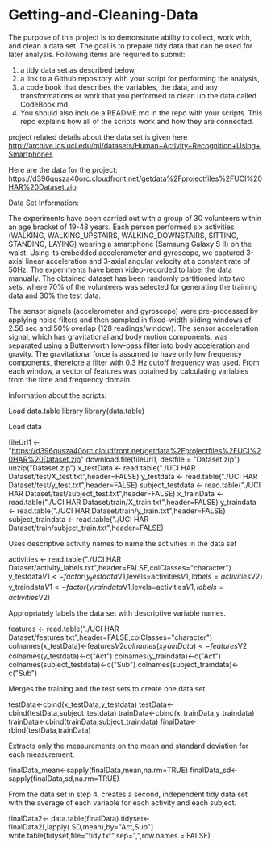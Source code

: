 Getting-and-Cleaning-Data
=========================



The purpose of this project is to demonstrate ability to collect, work with, and clean a data set. 
The goal is to prepare tidy data that can be used for later analysis. 
Following items are required to submit: 
 1) a tidy data set as described below, 
 2) a link to a Github repository with your script for performing the analysis, 
 3) a code book that describes the variables, the data, and any transformations or work that you performed to clean up the data called CodeBook.md. 
 4) You should also include a README.md in the repo with your scripts. 
 This repo explains how all of the scripts work and how they are connected.  

 project related details about the data set is given here   
  http://archive.ics.uci.edu/ml/datasets/Human+Activity+Recognition+Using+Smartphones 

 Here are the data for the project: 
 https://d396qusza40orc.cloudfront.net/getdata%2Fprojectfiles%2FUCI%20HAR%20Dataset.zip 

Data Set Information:

The experiments have been carried out with a group of 30 volunteers within an age bracket of 19-48 years. 
Each person performed six activities (WALKING, WALKING_UPSTAIRS, WALKING_DOWNSTAIRS, SITTING, STANDING, LAYING) 
wearing a smartphone (Samsung Galaxy S II) on the waist. Using its embedded accelerometer and gyroscope, 
we captured 3-axial linear acceleration and 3-axial angular velocity at a constant rate of 50Hz. 
The experiments have been video-recorded to label the data manually. 
The obtained dataset has been randomly partitioned into two sets, where 70% of the volunteers was selected for generating 
the training data and 30% the test data. 

The sensor signals (accelerometer and gyroscope) were pre-processed by applying noise filters and then sampled in 
fixed-width sliding windows of 2.56 sec and 50% overlap (128 readings/window). The sensor acceleration signal, 
which has gravitational and body motion components, was separated using a Butterworth low-pass filter into body 
acceleration and gravity. The gravitational force is assumed to have only low frequency components, 
therefore a filter with 0.3 Hz cutoff frequency was used. From each window, a vector of features was obtained by 
calculating variables from the time and frequency domain. 


Information about the scripts:


Load data.table library
  library(data.table) 
  
Load data

  fileUrl1 <- "https://d396qusza40orc.cloudfront.net/getdata%2Fprojectfiles%2FUCI%20HAR%20Dataset.zip" 
  download.file(fileUrl1, destfile = "Dataset.zip") 
  unzip("Dataset.zip") 
  x_testData <- read.table("./UCI HAR Dataset/test/X_test.txt",header=FALSE) 
  y_testdata <- read.table("./UCI HAR Dataset/test/y_test.txt",header=FALSE) 
  subject_testdata <- read.table("./UCI HAR Dataset/test/subject_test.txt",header=FALSE) 
  x_trainData <- read.table("./UCI HAR Dataset/train/X_train.txt",header=FALSE) 
  y_traindata <- read.table("./UCI HAR Dataset/train/y_train.txt",header=FALSE) 
  subject_traindata <- read.table("./UCI HAR Dataset/train/subject_train.txt",header=FALSE) 

Uses descriptive activity names to name the activities in the data set

  activities <- read.table("./UCI HAR Dataset/activity_labels.txt",header=FALSE,colClasses="character") 
  y_testdata$V1 <- factor(y_testdata$V1,levels=activities$V1,labels=activities$V2) 
  y_traindata$V1 <- factor(y_traindata$V1,levels=activities$V1,labels=activities$V2) 

Appropriately labels the data set with descriptive variable names. 

  features <- read.table("./UCI HAR Dataset/features.txt",header=FALSE,colClasses="character") 
  colnames(x_testData)<-features$V2 
  colnames(x_trainData)<-features$V2 
  colnames(y_testdata)<-c("Act") 
  colnames(y_traindata)<-c("Act") 
  colnames(subject_testdata)<-c("Sub") 
  colnames(subject_traindata)<-c("Sub") 

Merges the training and the test sets to create one data set.

  testData<-cbind(x_testData,y_testdata) 
  testData<-cbind(testData,subject_testdata) 
  trainData<-cbind(x_trainData,y_traindata) 
  trainData<-cbind(trainData,subject_traindata) 
  finalData<-rbind(testData,trainData) 

Extracts only the measurements on the mean and standard deviation for each measurement. 

  finalData_mean<-sapply(finalData,mean,na.rm=TRUE) 
  finalData_sd<-sapply(finalData,sd,na.rm=TRUE) 

From the data set in step 4, creates a second, independent tidy data set with the average of each variable for each activity and each subject.

  finalData2<- data.table(finalData) 
  tidyset<-finalData2[,lapply(.SD,mean),by="Act,Sub"] 
  write.table(tidyset,file="tidy.txt",sep=",",row.names = FALSE)





















